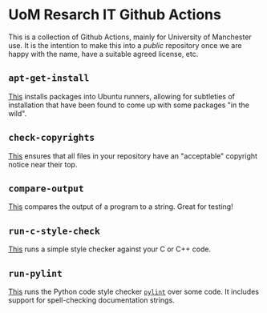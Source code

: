 # UoM Resarch IT Github Actions
This is a collection of Github Actions, mainly for University of Manchester use. It is the intention to make this into a _public_ repository once we are happy with the name, have a suitable agreed license, etc.

## `apt-get-install`

[This](apt-get-install) installs packages into Ubuntu runners, allowing for subtleties of installation that have been found to come up with some packages "in the wild".

## `check-copyrights`

[This](check-copyrights) ensures that all files in your repository have an "acceptable" copyright notice near their top.

## `compare-output`

[This](compare-output) compares the output of a program to a string. Great for testing!

## `run-c-style-check`
[This](run-c-style-check) runs a simple style checker against your C or C++ code.

## `run-pylint`

[This](run-pylint) runs the Python code style checker [`pylint`](https://github.com/pylint-dev/pylint) over some code. It includes support for spell-checking documentation strings.
